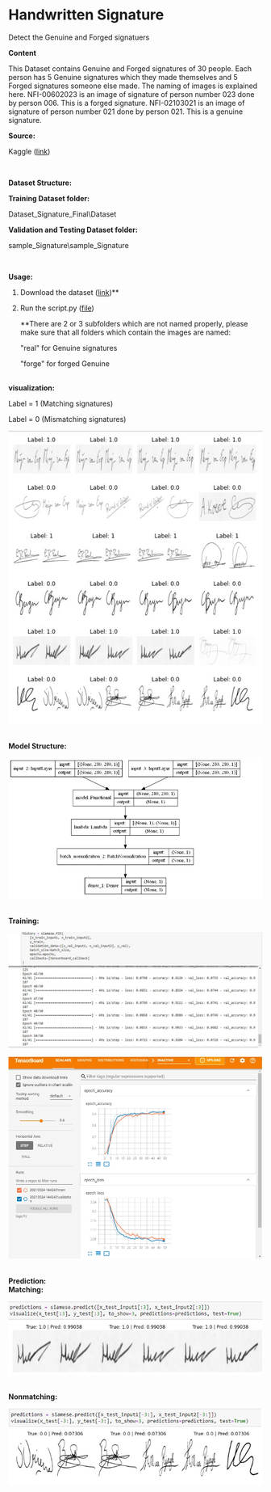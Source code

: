 # Handwritten Signature
 Detect the Genuine and Forged signatuers



<b>Content</b>

This Dataset contains Genuine and Forged signatures of 30 people. Each person has 5 Genuine signatures which they made themselves and 5 Forged signatures someone else made.
 The naming of images is explained here.
 NFI-00602023 is an image of signature of person number 023 done by person 006. This is a forged signature. NFI-02103021 is an image of signature of person number 021 done by person 021. This is a genuine signature.


<b>Source:</b>

Kaggle ([link](https://www.kaggle.com/divyanshrai/handwritten-signatures))

<br>

<b>Dataset Structure:</B>

  <b>Training Dataset folder:</B>

  Dataset\_Signature\_Final\Dataset

  <b>Validation and Testing Dataset folder:</B>

  sample\_Signature\sample\_Signature

<br>

<b>Usage:</B>

1. Download the dataset ([link](https://www.kaggle.com/divyanshrai/handwritten-signatures))\**
2. Run the script.py ([file](https://github.com/halhwadi/handwritten-signature/blob/main/Script.ipynb))

   \**There are 2 or 3 subfolders which are not named properly, please make sure that all folders which contain the images are named:

     &quot;real&quot; for Genuine signatures

     &quot;forge&quot; for forged Genuine

<br>
<B>visualization:</B>

Label = 1 (Matching signatures)

Label = 0 (Mismatching signatures)

![](https://github.com/halhwadi/handwritten-signature/blob/main/Visulization.jpg)

<br>
<B>Model Structure:</B>

![](https://github.com/halhwadi/handwritten-signature/blob/main/Model_structure.jpg)

<br>
<B>Training:</B>

![](https://github.com/halhwadi/handwritten-signature/blob/main/training.jpg)

![](https://github.com/halhwadi/handwritten-signature/blob/main/tensorboard.jpg)


<br>
<B>Prediction:</B>

<br>
<B>Matching:</B>

![](https://github.com/halhwadi/handwritten-signature/blob/main/prediction_matching.jpg)

<br>
<B>Nonmatching:<?B>

![](https://github.com/halhwadi/handwritten-signature/blob/main/prediction_nonmatching.jpg)
